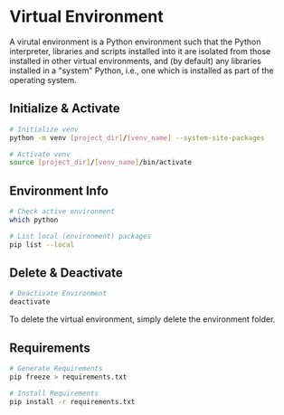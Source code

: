 # Virtual Environment

A virutal environment is a Python environment such that the Python interpreter,
libraries and scripts installed into it are isolated from those installed in other virtual environments,
and (by default) any libraries installed in a "system" Python, i.e., one which is installed as part of the operating system.

## Initialize & Activate

```sh
# Initialize venv
python -m venv [project_dir]/[venv_name] --system-site-packages

# Activate venv
source [project_dir]/[venv_name]/bin/activate
```

## Environment Info

```sh
# Check active environment
which python

# List local (environment) packages
pip list --local
```

## Delete & Deactivate

```sh
# Deactivate Environment
deactivate
```

To delete the virtual environment, simply delete the environment folder.

## Requirements

```sh
# Generate Requirements
pip freeze > requirements.txt

# Install Requirements
pip install -r requirements.txt
```
